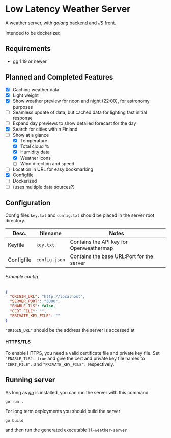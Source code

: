 # Low Latency Weather Server

A weather server, with *golang* backend and *JS* front.

Intended to be dockerized

## Requirements

- [go](https://go.dev/) 1.19 or newer

## Planned and Completed Features

- [x] Caching weather data
- [x] Light weight
- [x] Show weather preview for noon and night (22:00), for astronomy purposes
- [ ] Seamless update of data, but cached data for lighting fast initial response
- [ ] Expand day previews to show detailed forecast for the day
- [x] Search for cities within Finland
- [ ] Show at a glance
  - [x] Temperature
  - [x] Total cloud %
  - [x] Humidity data
  - [x] Weather Icons
  - [ ] Wind direction and speed
- [ ] Location in URL for easy bookmarking
- [x] Configfile
- [ ] Dockerized
- [ ] (uses multiple data sources?)

## Configuration

Config files `key.txt` and `config.txt` should be placed in the server root directory.

| Desc. | filename | Notes |
| -- | -- | -- |
| Keyfile | `key.txt` | Contains the API key for Openweathermap |
| Configfile | `config.json` | Contains the base URL:Port for the server |

###### Example config

```json
{
  "ORIGIN_URL": "http://localhost",
  "SERVER_PORT": "3000",
  "ENABLE_TLS": false,
  "CERT_FILE": "",
  "PRIVATE_KEY_FILE": ""
}
```

`"ORIGIN_URL"` should be the address the server is accessed at

#### HTTPS/TLS

To enable HTTPS, you need a valid certificate file and private key file.
Set `"ENABLE_TLS": true` and give the cert and private key file names to `"CERT_FILE":` and `"PRIVATE_KEY_FILE":` respectively.

## Running server

As long as [*go*](https://go.dev/) is installed, you can run the server with this command
```
go run .
```

For long term deployments you should build the server
```
go build
```

and then run the generated executable `ll-weather-server`
